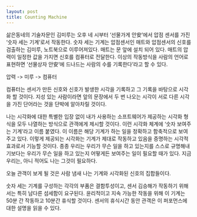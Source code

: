 ```yaml
---
layout: post
title: Counting Machine
---
```


삶은동네의 기술자문인 김미루는 오후 네 시부터 ‘선물가게 안安’에서 압점 센서를 가진 ‘숫자 세는 기계’로서 작동한다. 숫자 세는 기계는 압점센서인 매트와 압점센서의 신호를 검출하는 김미루, 노트북으로 이루어져있다. 매트는 문 앞에 설치 되어 있다. 매트의 압력이 일정한 값을 가지면 신호를 컴퓨터로 전달한다. 이상의 작동방식을 사람의 언어로 표현하면 ‘선물상자 안安’에 드나드는 사람의 수를 기록한다’라고 할 수 있다.

압력 -> 미루 -> 컴퓨터

컴퓨터는 센서가 만든 신호와 신호가 발생한 시각을 기록하고 그 기록을 바탕으로 시각화 할 것이다. 지성 있는 사람이라면 앞의 문장에서 두 번 나오는 시각이 서로 다른 시각을 가진 단어라는 것을 단박에 알아차릴 것이다.

나는 시각화에 대한 특별한 입장 없이 내가 사용하는 소프트웨어가 제공하는 시각화 형식을 모두 나열하는 방식으로 관객에게 제시할 것이다. 이런 시각화 체계에 ‘숫자 보여주는 기계’라고 이름 붙였다. 이 이름은 해당 기계가 하는 일을 정확하고 함축적으로 보여주고 있다. 이렇게 제공되는 시각화는 기계가 제대로 작동하고 있음을 증명하는 시각적 효과로서 기능할 것이다. 종종 우리는 우리가 무슨 일을 하고 있는지를 스스로 규명해내기보다는 우리가 무슨 일을 하고 있는지 어떻게든 보여주는 일이 필요할 때가 있다. 지금 우리는, 아니 적어도 나는 그것이 필요하다.

오늘 관객이 보게 될 것은 사람 냄새 나는 기계와 시각화된 신호의 집합들이다.

숫자 세는 기계를 구성하는 각각의 부품은 결함투성이고, 센서 김승해가 작동하기 위해서는 특히 남다른 섬세함이 요구된다. 윤리적이고 지속 가능한 작동을 위해 이 기계는 50분 간 작동하고 10분간 휴식할 것이다. 센서의 휴식시간 동안 관객은 이 퍼포먼스에 대한 설명을 읽을 수 있다.
